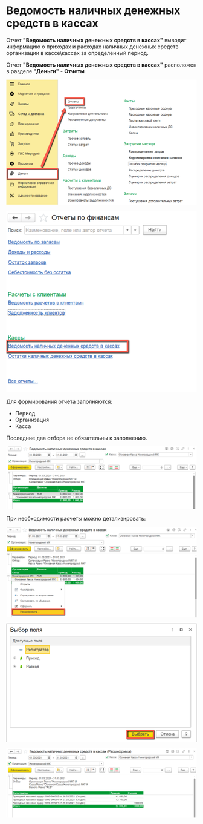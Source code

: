 # Ведомость наличных денежных средств в кассах

Отчет **"Ведомость наличных денежных средств в кассах"** выводит информацию о приходах и расходах наличных денежных средств организации в кассе\кассах за определенный период.

Отчет **"Ведомость наличных денежных средств в кассах"** расположен в разделе **"Деньги"** - **Отчеты**

[![1][1]][1]

[![2][2]][2]

Для формирования отчета заполняются:

- Период
- Организация
- Касса

Последние два отбора не обязательны к заполнению.

[![3][3]][3]

При необходимости расчеты можно детализировать:

[![4][4]][4]

[![5][5]][5]

[![6][6]][6]

[1]: StatementOfCashInCashDesks.assets/1.png
[2]: StatementOfCashInCashDesks.assets/2.png
[3]: StatementOfCashInCashDesks.assets/3.png
[4]: StatementOfCashInCashDesks.assets/4.png
[5]: StatementOfCashInCashDesks.assets/5.png
[6]: StatementOfCashInCashDesks.assets/6.png
